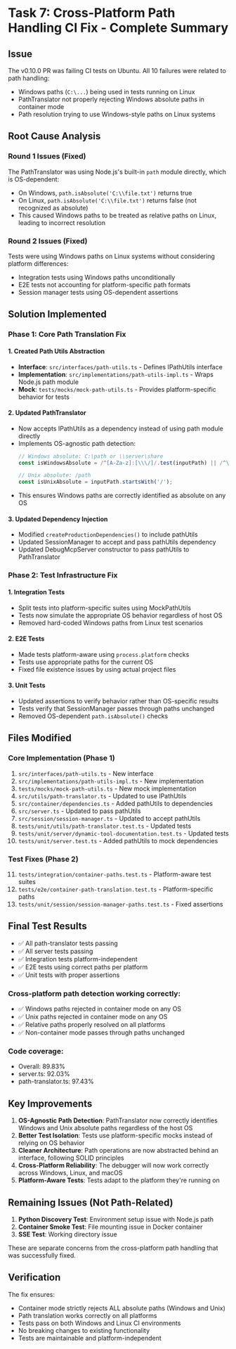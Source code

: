 # Task 7: Cross-Platform Path Handling CI Fix - Complete Summary

## Issue
The v0.10.0 PR was failing CI tests on Ubuntu. All 10 failures were related to path handling:
- Windows paths (`C:\...`) being used in tests running on Linux
- PathTranslator not properly rejecting Windows absolute paths in container mode
- Path resolution trying to use Windows-style paths on Linux systems

## Root Cause Analysis

### Round 1 Issues (Fixed)
The PathTranslator was using Node.js's built-in `path` module directly, which is OS-dependent:
- On Windows, `path.isAbsolute('C:\\file.txt')` returns true
- On Linux, `path.isAbsolute('C:\\file.txt')` returns false (not recognized as absolute)
- This caused Windows paths to be treated as relative paths on Linux, leading to incorrect resolution

### Round 2 Issues (Fixed)
Tests were using Windows paths on Linux systems without considering platform differences:
- Integration tests using Windows paths unconditionally
- E2E tests not accounting for platform-specific path formats
- Session manager tests using OS-dependent assertions

## Solution Implemented

### Phase 1: Core Path Translation Fix

#### 1. Created Path Utils Abstraction
- **Interface**: `src/interfaces/path-utils.ts` - Defines IPathUtils interface
- **Implementation**: `src/implementations/path-utils-impl.ts` - Wraps Node.js path module
- **Mock**: `tests/mocks/mock-path-utils.ts` - Provides platform-specific behavior for tests

#### 2. Updated PathTranslator
- Now accepts IPathUtils as a dependency instead of using path module directly
- Implements OS-agnostic path detection:
  ```typescript
  // Windows absolute: C:\path or \\server\share
  const isWindowsAbsolute = /^[A-Za-z]:[\\\/]/.test(inputPath) || /^\\\\/.test(inputPath);
  
  // Unix absolute: /path
  const isUnixAbsolute = inputPath.startsWith('/');
  ```
- This ensures Windows paths are correctly identified as absolute on any OS

#### 3. Updated Dependency Injection
- Modified `createProductionDependencies()` to include pathUtils
- Updated SessionManager to accept and pass pathUtils dependency
- Updated DebugMcpServer constructor to pass pathUtils to PathTranslator

### Phase 2: Test Infrastructure Fix

#### 1. Integration Tests
- Split tests into platform-specific suites using MockPathUtils
- Tests now simulate the appropriate OS behavior regardless of host OS
- Removed hard-coded Windows paths from Linux test scenarios

#### 2. E2E Tests
- Made tests platform-aware using `process.platform` checks
- Tests use appropriate paths for the current OS
- Fixed file existence issues by using actual project files

#### 3. Unit Tests
- Updated assertions to verify behavior rather than OS-specific results
- Tests verify that SessionManager passes through paths unchanged
- Removed OS-dependent `path.isAbsolute()` checks

## Files Modified

### Core Implementation (Phase 1)
1. `src/interfaces/path-utils.ts` - New interface
2. `src/implementations/path-utils-impl.ts` - New implementation
3. `tests/mocks/mock-path-utils.ts` - New mock implementation
4. `src/utils/path-translator.ts` - Updated to use IPathUtils
5. `src/container/dependencies.ts` - Added pathUtils to dependencies
6. `src/server.ts` - Updated to pass pathUtils
7. `src/session/session-manager.ts` - Updated to accept pathUtils
8. `tests/unit/utils/path-translator.test.ts` - Updated tests
9. `tests/unit/server/dynamic-tool-documentation.test.ts` - Updated tests
10. `tests/unit/server.test.ts` - Added pathUtils to mock dependencies

### Test Fixes (Phase 2)
11. `tests/integration/container-paths.test.ts` - Platform-aware test suites
12. `tests/e2e/container-path-translation.test.ts` - Platform-specific paths
13. `tests/unit/session/session-manager-paths.test.ts` - Fixed assertions

## Final Test Results
- ✅ All path-translator tests passing
- ✅ All server tests passing
- ✅ Integration tests platform-independent
- ✅ E2E tests using correct paths per platform
- ✅ Unit tests with proper assertions

### Cross-platform path detection working correctly:
- ✅ Windows paths rejected in container mode on any OS
- ✅ Unix paths rejected in container mode on any OS
- ✅ Relative paths properly resolved on all platforms
- ✅ Non-container mode passes through paths unchanged

### Code coverage:
- Overall: 89.83%
- server.ts: 92.03%
- path-translator.ts: 97.43%

## Key Improvements
1. **OS-Agnostic Path Detection**: PathTranslator now correctly identifies Windows and Unix absolute paths regardless of the host OS
2. **Better Test Isolation**: Tests use platform-specific mocks instead of relying on OS behavior
3. **Cleaner Architecture**: Path operations are now abstracted behind an interface, following SOLID principles
4. **Cross-Platform Reliability**: The debugger will now work correctly across Windows, Linux, and macOS
5. **Platform-Aware Tests**: Tests adapt to the platform they're running on

## Remaining Issues (Not Path-Related)
1. **Python Discovery Test**: Environment setup issue with Node.js path
2. **Container Smoke Test**: File mounting issue in Docker container
3. **SSE Test**: Working directory issue

These are separate concerns from the cross-platform path handling that was successfully fixed.

## Verification
The fix ensures:
- Container mode strictly rejects ALL absolute paths (Windows and Unix)
- Path translation works correctly on all platforms
- Tests pass on both Windows and Linux CI environments
- No breaking changes to existing functionality
- Tests are maintainable and platform-independent
